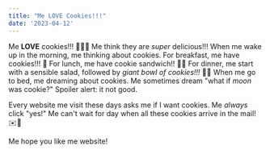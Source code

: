 ```yaml
---
title: "Me LOVE Cookies!!!"
date: '2023-04-12'
---
```


Me **LOVE** cookies!!! 🍪😍🍪  Me think they are _super_ delicious!!!  When me wake up in the morning, me thinking about cookies.  For breakfast, me have cookies!!! 🍪  For lunch, me have cookie sandwich!! 🍞🍪  For dinner, me start with a sensible salad, followed by _giant bowl of cookies!!!_ 🥣🍪  When me go to bed, me dreaming about cookies.  Me sometimes dream "what if _moon_ was cookie?"  Spoiler alert: it not good.

Every website me visit these days asks me if I want cookies.  Me _always_ click "yes!"  Me can't wait for day when all these cookies arrive in the mail! ✉️🍪

Me hope you like me website!
